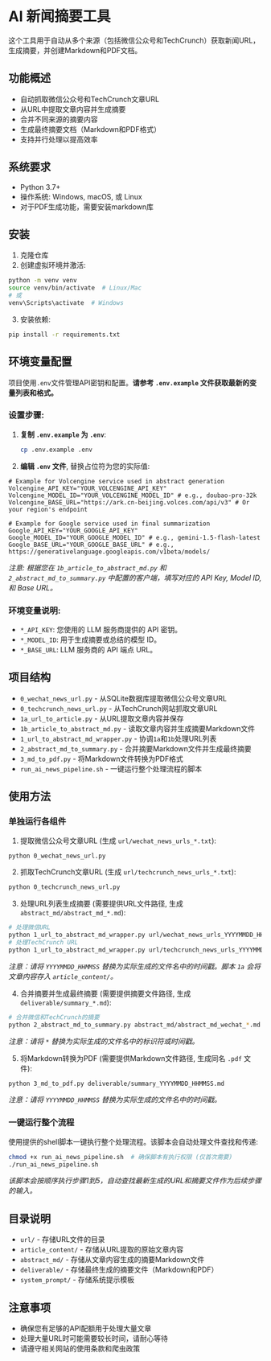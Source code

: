 # AI 新闻摘要工具

这个工具用于自动从多个来源（包括微信公众号和TechCrunch）获取新闻URL，生成摘要，并创建Markdown和PDF文档。

## 功能概述

- 自动抓取微信公众号和TechCrunch文章URL
- 从URL中提取文章内容并生成摘要
- 合并不同来源的摘要内容
- 生成最终摘要文档（Markdown和PDF格式）
- 支持并行处理以提高效率

## 系统要求

- Python 3.7+
- 操作系统: Windows, macOS, 或 Linux
- 对于PDF生成功能，需要安装markdown库

## 安装

1. 克隆仓库
2. 创建虚拟环境并激活:
```bash
python -m venv venv
source venv/bin/activate  # Linux/Mac
# 或 
venv\Scripts\activate  # Windows
```
3. 安装依赖:
```bash
pip install -r requirements.txt
```

## 环境变量配置

项目使用`.env`文件管理API密钥和配置。**请参考 `.env.example` 文件获取最新的变量列表和格式。**

### 设置步骤:

1. **复制 `.env.example` 为 `.env`**:
   ```bash
   cp .env.example .env
   ```
2. **编辑 `.env` 文件**, 替换占位符为您的实际值:
```dotenv
# Example for Volcengine service used in abstract generation
Volcengine_API_KEY="YOUR_VOLCENGINE_API_KEY"
Volcengine_MODEL_ID="YOUR_VOLCENGINE_MODEL_ID" # e.g., doubao-pro-32k
Volcengine_BASE_URL="https://ark.cn-beijing.volces.com/api/v3" # Or your region's endpoint

# Example for Google service used in final summarization
Google_API_KEY="YOUR_GOOGLE_API_KEY"
Google_MODEL_ID="YOUR_GOOGLE_MODEL_ID" # e.g., gemini-1.5-flash-latest
Google_BASE_URL="YOUR_GOOGLE_BASE_URL" # e.g., https://generativelanguage.googleapis.com/v1beta/models/
```
   *注意: 根据您在 `1b_article_to_abstract_md.py` 和 `2_abstract_md_to_summary.py` 中配置的客户端，填写对应的 API Key, Model ID, 和 Base URL。*

### 环境变量说明:

- `*_API_KEY`: 您使用的 LLM 服务商提供的 API 密钥。
- `*_MODEL_ID`: 用于生成摘要或总结的模型 ID。
- `*_BASE_URL`: LLM 服务商的 API 端点 URL。

## 项目结构

- `0_wechat_news_url.py` - 从SQLite数据库提取微信公众号文章URL
- `0_techcrunch_news_url.py` - 从TechCrunch网站抓取文章URL
- `1a_url_to_article.py` - 从URL提取文章内容并保存
- `1b_article_to_abstract_md.py` - 读取文章内容并生成摘要Markdown文件
- `1_url_to_abstract_md_wrapper.py` - 协调`1a`和`1b`处理URL列表
- `2_abstract_md_to_summary.py` - 合并摘要Markdown文件并生成最终摘要
- `3_md_to_pdf.py` - 将Markdown文件转换为PDF格式
- `run_ai_news_pipeline.sh` - 一键运行整个处理流程的脚本

## 使用方法

### 单独运行各组件

1. 提取微信公众号文章URL (生成 `url/wechat_news_urls_*.txt`):
```bash
python 0_wechat_news_url.py
```

2. 抓取TechCrunch文章URL (生成 `url/techcrunch_news_urls_*.txt`):
```bash
python 0_techcrunch_news_url.py
```

3. 处理URL列表生成摘要 (需要提供URL文件路径, 生成 `abstract_md/abstract_md_*.md`):
```bash
# 处理微信URL
python 1_url_to_abstract_md_wrapper.py url/wechat_news_urls_YYYYMMDD_HHMMSS.txt
# 处理TechCrunch URL
python 1_url_to_abstract_md_wrapper.py url/techcrunch_news_urls_YYYYMMDD_HHMMSS.txt
```
   *注意：请将 `YYYYMMDD_HHMMSS` 替换为实际生成的文件名中的时间戳。脚本 `1a` 会将文章内容存入 `article_content/`。*

4. 合并摘要并生成最终摘要 (需要提供摘要文件路径, 生成 `deliverable/summary_*.md`):
```bash
# 合并微信和TechCrunch的摘要
python 2_abstract_md_to_summary.py abstract_md/abstract_md_wechat_*.md abstract_md/abstract_md_techcrunch_*.md
```
   *注意：请将 `*` 替换为实际生成的文件名中的标识符或时间戳。*

5. 将Markdown转换为PDF (需要提供Markdown文件路径, 生成同名 `.pdf` 文件):
```bash
python 3_md_to_pdf.py deliverable/summary_YYYYMMDD_HHMMSS.md
```
   *注意：请将 `YYYYMMDD_HHMMSS` 替换为实际生成的文件名中的时间戳。*

### 一键运行整个流程

使用提供的shell脚本一键执行整个处理流程。该脚本会自动处理文件查找和传递:

```bash
chmod +x run_ai_news_pipeline.sh  # 确保脚本有执行权限 (仅首次需要)
./run_ai_news_pipeline.sh
```
*该脚本会按顺序执行步骤1到5，自动查找最新生成的URL和摘要文件作为后续步骤的输入。*

## 目录说明

- `url/` - 存储URL文件的目录
- `article_content/` - 存储从URL提取的原始文章内容
- `abstract_md/` - 存储从文章内容生成的摘要Markdown文件
- `deliverable/` - 存储最终生成的摘要文件（Markdown和PDF）
- `system_prompt/` - 存储系统提示模板

## 注意事项

- 确保您有足够的API配额用于处理大量文章
- 处理大量URL时可能需要较长时间，请耐心等待
- 请遵守相关网站的使用条款和爬虫政策 